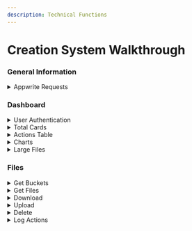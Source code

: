 ```yaml
---
description: Technical Functions
---
```


# Creation System Walkthrough

### General Information

<details>

<summary>Appwrite Requests</summary>

#### Example | Retrieve Records

{% code overflow="wrap" fullWidth="true" %}
```javascript
import { Client, Databases } from "appwrite";

const client = new Client();

const databases = new Databases(client);

client
    .setEndpoint('https://cloud.appwrite.io/v1') // Your API Endpoint
    .setProject('5df5acd0d48c2') // Your project ID
;

const promise = databases.getDocument('[DATABASE_ID]', '[COLLECTION_ID]', '[DOCUMENT_ID]');

promise.then(function (response) {
    console.log(response); // Success
}, function (error) {
    console.log(error); // Failure
});
```
{% endcode %}

</details>

### Dashboard

<details>

<summary>User Authentication</summary>

#### Creating a User Session | Logging In

![](<.gitbook/assets/image (8).png>)

```javascript
function Login() {
    const client = new Client()
         .setEndpoint('http://51.161.212.158:9191/v1') // Your API Endpoint
         .setProject('64511dda13070874dfb6'); // Your project ID

    const account = new Account(client);

    let Email = document.getElementById("Email").value;
    let Pass = document.getElementById("Password").value;

    const promise = account.createEmailSession(Email, Pass);
    
    promise.then(function (response) {
         console.log(response); // Success
         window.location.href = "Dashboard.php";
    }, function (error) {
         console.log(error); // Failure
    });
}
```

This results in a session token being generated

<pre class="language-json" data-title="Session Object"><code class="lang-json">{
    "$id": "5e5ea5c16897e",
    "$createdAt": "2020-10-15T06:38:00.000+00:00",
    "userId": "5e5bb8c16897e",
    "expire": "2020-10-15T06:38:00.000+00:00",ex
    "providerUid": "user@example.com",
    <a data-footnote-ref href="#user-content-fn-1">"providerAccessToken": "MTQ0NjJkZmQ5OTM2NDE1ZTZjNGZmZjI3",</a>
    "providerAccessTokenExpiry": "2020-10-15T06:38:00.000+00:00",
    "ip": "127.0.0.1",
    "osName": "Mac",
    "clientType": "browser",
    "clientName": "Chrome Mobile iOS",
    "deviceName": "smartphone",
    "deviceBrand": "Google",
    "deviceModel": "Nexus 5",
    "countryCode": "US",
    "countryName": "United States",
    "current": true
}
</code></pre>

#### Deleting a User Session | Logging Out

![](<.gitbook/assets/image (4).png>)

```javascript
function LogOut() {

    const client = new Client()
        .setEndpoint('http://51.161.212.158:9191/v1') // Your API Endpoint
        .setProject('64511dda13070874dfb6'); // Your project ID

    const account = new Account(client);

    const promise = account.deleteSession('current');

    promise.then(function(response) {
        console.log("  => Get LogOut: Success"); // Success
        CheckAuth();
    }, function(error) {
        console.log("  => Get LogOut: FAILED -> | " + error);
    });
}
```

#### Checking Authentication

this runs on load of any page other than Login.php \
(it checks if token is exists and valid, if not then redirects to Login.php)

```javascript
function CheckAuth() {

    const client = new Client()
        .setEndpoint('http://51.161.212.158:9191/v1') // Your API Endpoint
        .setProject('64511dda13070874dfb6'); // Your project ID

    const account = new Account(client);
    const promise = account.getSession('current');

    promise.then(function(response) {
        console.log("[!] => START <= [!]");

        console.log("  => Get CheckAuth: Success"); // Success
        GetUserName();

        setTimeout(function() {
            ListBuckets();
            GetActions();
            LoopRequests();
        }, 1000);

    }, function(error) {
        console.log(error); // Failure

        window.location.href = "Login.php";
    });
}
```

</details>

<details>

<summary>Total Cards</summary>

![](<.gitbook/assets/image (7).png>)

This is done by setting html to a variable (would take forever to show all cards)

```javascript
total = total + response.files.length;
document.getElementById('TotalFilesCard').innerHTML = total;

while (x <= response.files.length - 1) {
    size = size + (response.files[x].sizeOriginal) / 1000000;
    totalsize = totalsize + (response.files[x].sizeOriginal);
    x = x + 1;
}
```

</details>

<details>

<summary>Actions Table</summary>

![](.gitbook/assets/image\_2023-06-14\_152111911.png)

This is done by getting all records in ActionLogs and then using a while loop to append rows to the table with the data for each file.

<img src=".gitbook/assets/image_2023-06-14_152410970.png" alt="" data-size="original">

{% code fullWidth="true" %}
```javascript
let Resp = [];

function GetActions() {
    const client = new Client()
        .setEndpoint('http://51.161.212.158:9191/v1') // Your API Endpoint
        .setProject('64511dda13070874dfb6'); // Your project ID


    const databases = new Databases(client);

    let AccessOverride = AccessLevel;
    if (AccessLevel == 0) {
        AccessOverride = "2";
    }

    const promise = databases.listDocuments(
        'Dashboard',
        'ActionLog',
        [
            Query.equal('Access', [AccessLevel, AccessOverride]),
            //Query.select(['File', 'User', 'Date', 'Action', 'Response', 'Source']),
            Query.orderDesc("$createdAt")
        ]
    ).then(function(response) {
        let i = 0;
        let ActionArray = response.documents;
        let Resp = response;


        document.getElementById('ActionsTable').innerHTML = '';
        while (i <= ActionArray.length - 1 && i < 10) {
            console.log(document.getElementById('UserName').innerHTML + ' | ' + ActionArray[i].User);
            let File = ActionArray[i].File;
            let User = ActionArray[i].User;
            let Date = ActionArray[i].Date;
            let Action = ActionArray[i].Action;
            let Response = ActionArray[i].Response;
            let Source = ActionArray[i].Source;

            document.getElementById('ActionsTable').insertAdjacentHTML('beforeend',
                (`<tr>
                                        <td>` + File + `</td>
                                        <td>
                                            <div class="order-owner">
                                                <img src="./images/user-image-2.png" alt="user image">
                                                <span>` + User + `</span>
                                            </div>
                                        </td>
                                        <td>` + Date + `</td>
                                        <td>
                                            <span class="action-tag ` + Action + `">
                                                ` + Action + `
                                            </span>
                                        </td>
                                        <td>
                                            <div class="action-response ` + Response + `">
                                                <div class="dot"></div>
                                                <span>` + Response + `</span>
                                            </div>
                                        </td>
                                        <td>` + Source + `</td>
                                    </tr>`)
            );
            i = i + 1
        }

        document.getElementById('TotalActionsCard').innerHTML = Resp.total;
        console.log("  => Get Actions: Success"); // Success
        console.log(Resp);

    }, function(error) {
        console.log("  => Get Actions: FAILED -> | " + error);
    });

}
```
{% endcode %}

</details>

<details>

<summary>Charts</summary>

<img src=".gitbook/assets/image_2023-06-14_153125660.png" alt="" data-size="original">

#### File Type Chart

This is done by using the FileExtArray which was defined when getting all files in each bucket. This was done in Large FIles function (will see this code next)

```javascript
const client = new Client()
    .setEndpoint('http://51.161.212.158:9191/v1') // Your API Endpoint
    .setProject('64511dda13070874dfb6'); // Your project ID

const storage = new Storage(client);
let i = 0;
let y = 0;

document.getElementById('LargeFiles').innerHTML = '';
let FileArray = [];
let TempFileArray = [];
let FileExt = "NULL";
let colors;

while (i < BucketIDArray.length) {
    storage.listFiles(BucketIDArray[i], [Query.orderDesc("sizeOriginal")]).then(function(response) {
            FileArray = response.files;
            TempFileArray = TempFileArray.concat(response.files); // Just for Debugging (not used)
            //console.log(TempFileArray);
    }
}
```

{% code overflow="wrap" %}
```javascript
let extensions = ['zip', 'mov', 'ppt', 'mp3', 'doc', 'png', 'txt', 'mp4', 'exe', 'avi', 'jar', 'xls', 'xci', 'rar', 'pdf', 'docx', 'pptx', 'xlsx', 'psd', 'svg', 'eps', 'indd', 'dwg', 'dxf', 'csv', 'xml', 'json', 'html', 'css', 'js', 'php', 'cpp', 'java', 'py', 'md', 'sql', 'jpg', 'jpeg', 'gif', 'bmp', 'ico', 'tiff', 'bat', 'bin', 'bak', 'class', 'dll', 'dmg', 'iso', 'tar', 'ttf', 'woff', 'eot', 'log', 'rtf', 'wav', 'wmv', 'flv', 'swf', 'mkv', 'midi', '3gp', 'm4a', 'flac', 'aac', 'ogg', 'wma', '7z', 'deb', 'pkg', 'rpm', 'sh', 'bash', 'cs', 'go', 'pl', 'swift', 'vb', 'xhtml', 'rss', 'yaml', 'ini', 'cfg', 'reg', 'inf', 'hpp', 'hxx', 'kts', 'scala', 'groovy', 'gradle', 'cljs', 'edn', 'lua', 'rmd', 'dart', 'pas', 'f90', 'f95', 'f03', 'f08', 'asm', 'rs', 'hs', 'lhs', 'lisp', 'cl', 'jl', 'sas', 'st', 'scm', 'ss', 'rkt', 'tcl', 'vh', 'svh', 'ucf', 'qsf', 'jsf', 'bsv', 'sby', 'il', 'fsx', 'fsi', 'fsproj', 'mli', 'cmx', 'cmi', 'cmo', 'cmxa', 'cma', 'cmxs', 'cc', 'cpp', 'cxx', 'c++', 'hh', 'hpp', 'hxx', 'h++', 'tcc', 'txx'];

for (let j = 0; j < extensions.length; j++) {
    let extension = extensions[j];
    if (FileName.includes("." + extension)) {
        let index = done.indexOf("." + extension);
        if (index === -1) { // extension not found in done array
            FileExtArray.push(1); // add a new index with the value of 1
            done.push("." + extension);
            FileExt = extension;
            console.log("New Ext");
        } else { // extension found in done array
            FileExtArray[index] = FileExtArray[index] + 1;
            FileExt = extension;
        }
    }
}
```
{% endcode %}

heres the code that actually build the chart.

```javascript
function MakeExtChart(colors) {


    let extension_options = {
        series: FileExtArray,
        labels: done,
        chart: {

            type: 'donut',
            expandOnClick: true,
        },
        dataLabels: {
            enabled: true,
        },
        colors: colors,

    }


    try {
        let i = 0;
        let Valid = false;
        let count = 0;
        while (i < FileExtArray.length) {
            if (isNaN(FileExtArray[i]) == true | FileExtArray[i] == null | FileExtArray[i] == undefined) {
                Valid = false;
                console.log("Not Valid")
                console.log("Invalid | " + FileExtArray[i]);
                throw new console.error("Invalid Data");
                break;
            } else {
                Valid = true;
                console.log("Number | " + FileExtArray[i]);
                count = count + 1;
                i = i + 1;
            }
        }

        if (count == FileExtArray.length) {
            console.log("Valid")
            let extension_chart = new ApexCharts(document.querySelector("#extension-chart"), extension_options);
            extension_chart.render()
            console.log(FileExtArray)
            console.log(done)
        } else {
            console.log("Count | " + count + " | " + FileExtArray[i]);
            throw new console.error("Invalid Data");
        }
    } catch (error) {
        console.log("Caught Error")
        FileExtArray = [];
        done = [];
        BucketIDArray = [];
        FileArray = [];

        setTimeout(() => {
            ListBuckets();
        }, 1000);
    }


}
```

#### Actions Chart

Theres allot here so be patient. This is essentially done by getting all records in ActionLog where the Date attribute is within the last 7 days and then we change the dates format from ISO to yyyy-mm-dd. and then we populate the chart with it.

{% code fullWidth="true" %}
```javascript
let ActionLogArray = new Array;
let DateArray = new Array;

async function GetRequests(i) {

    const client = new Client()
        .setEndpoint('http://51.161.212.158:9191/v1') // Your API Endpoint
        .setProject('64511dda13070874dfb6'); // Your project ID

    let AccessOverride = AccessLevel;
    if (AccessLevel == 0) {
        AccessOverride = "2";
    }

    const databases = await new Databases(client);

    var today = new Date();
    var options = {
        year: 'numeric',
        month: 'numeric',
        day: 'numeric'
    };
    var DaysAgo = new Date(today.getTime() - (i * 24 * 60 * 60 * 1000));
    const year = DaysAgo.getFullYear();
    const dayOfWeek = new Intl.DateTimeFormat('en-US', {
        weekday: 'short'
    }).format(DaysAgo);
    const month = String(DaysAgo.getMonth() + 1).padStart(2, '0');
    const day = String(DaysAgo.getDate()).padStart(2, '0');
    var isoDate = `${year}-${month}-${day}`;
    var Day = today.getDay();



    let promise = databases.listDocuments(
        'Dashboard',
        'ActionLog',
        [
            Query.equal('Date', [isoDate]),
            Query.equal('Access', [AccessLevel, AccessOverride])
        ]);

    setTimeout(() => {
        promise.then(function(response) {
            let object = response.documents;

            setTimeout(() => {
                ActionLogArray[(7 - i)] = response.total;
                console.log('     ->', response.total, isoDate, i, object);
                DateArray[(7 - i)] = dayOfWeek;
            }, 500);



        }, function(error) {
            console.log("  => Get ActionLogs: FAILED -> | " + error);
        });
        setTimeout(() => {

        }, 500);
    }, 100);

}

async function LoopRequests() {
    let i = 7;
    while (i > -1) {
        GetRequests(i);
        i = i - 1;
    }

    setTimeout(() => {
        MakeReqChart();
        console.log('  => Get ActionLogs: Success')
    }, 1000);
}

function getRandomColor() {
    var letters = '0123456789ABCDEF';
    var color = '#';
    for (var i = 0; i < 6; i++) {
        color += letters[Math.floor(Math.random() * 16)];
    }
    return color;
}

function MakeReqChart() {
    let request_options = {
        series: [{
            data: ActionLogArray,
        }],
        colors: ['#f00690'],

        chart: {
            height: 350,
            type: 'area',

        },
        dataLabels: {
            enabled: false
        },
        stroke: {
            curve: 'smooth',

        },

        xaxis: {
            type: 'day',
            categories: DateArray,
        },

        legend: {

            position: 'top',
        }
    }

    let request_chart = new ApexCharts(document.querySelector("#request-chart"), request_options)

    setTimeout(() => {
        request_chart.render()
        console.log('  => Chart Render: Success')
    }, 1000);
}
```
{% endcode %}

</details>

<details>

<summary>Large Files</summary>

<img src=".gitbook/assets/image_2023-06-14_154233724.png" alt="" data-size="original">

This is an extract of the important part of the process. This is done by using the files array from before and sorts them by file size and then appends the first 5 items into the HTML of the Large file list.

```javascript
if (y < 5) {
    document.getElementById('LargeFiles').insertAdjacentHTML('beforeend', '<li class="LargeFile-list-item"> <div class="item-info"> <div class="item-name"> <div class="LargeFile-name">' + FileName + '</div> <div class="text-second">' + FileExt + '</div> </div> </div> <div class="item-sale-info"> <div class="text-second">size</div> <div class="LargeFile-size">' + FileSize + SizeUnit + '</div> </div> </li>');
    let listItems = document.querySelectorAll('.LargeFile-list-item');
    let itemsArray = [];
    for (let i = 0; i < listItems.length; i++) {
        itemsArray.push(listItems[i]);
    }
    itemsArray.sort(function(a, b) {
        let aSize = parseFloat(a.querySelector('.LargeFile-size').textContent);
        let bSize = parseFloat(b.querySelector('.LargeFile-size').textContent);
        let aSizeUnit = a.querySelector('.LargeFile-size').textContent.split('|')[1];
        let bSizeUnit = b.querySelector('.LargeFile-size').textContent.split('|')[1];
        if (aSizeUnit === 'GB' && bSizeUnit !== 'GB') {
            return -1;
        }
        if (aSizeUnit === 'MB' && bSizeUnit === 'KB') {
            return -1;
        }
        if (aSizeUnit === 'MB' && bSizeUnit === 'GB') {
            return 1;
        }
        if (aSizeUnit === 'KB' && bSizeUnit === 'B') {
            return -1;
        }
        if (aSizeUnit === 'KB' && bSizeUnit === 'MB') {
            return 1;
        }
        if (aSizeUnit === 'B' && bSizeUnit !== 'B') {
            return 1;
        }
        return bSize - aSize;
    });
    let ul = document.querySelector('#LargeFiles');
    ul.innerHTML = '';
    for (let i = 0; i < itemsArray.length; i++) {
        ul.appendChild(itemsArray[i]);
    }
}
y = y + 1;
```

</details>

### Files

<details>

<summary>Get Buckets</summary>

![](<.gitbook/assets/image (9).png>)

```php
function GetBuckets()
    {

        $client = new Client();

        $client
            ->setEndpoint('http://51.161.212.158:9191/v1') // Your API Endpoint
            ->setProject('64511dda13070874dfb6') // Your project ID
            ->setKey('95fb218c695522b2f45167e2fc2a2770238998350663d0a839af6481fb310a904a3db0a570e16651622852d3f2acf694043fc36ea528153a37dd382d919deae3e887d8b5dc9dd8fe92c1a7d67265885296987692fd732210fb6646d137d3c2dbf6d037fa7b87b8a008a715e10c781b14945c2900ecbb9602ad48521bf6c13d08') // Your secret API key
        ;

        $storage = new Storage($client);
        $result2 = $storage->listBuckets(
            [
                Query::orderAsc("name")
            ]
        );

        $result3 = json_encode($result2);
        print_r($result3);


    }
```

This is done by running the PHP function above which returns all the buckets in the system as a JSON object. Then we save that to an array and loop through it, setting the file sizes and appending each bucket to the bucket list.

```javascript
function ListBuckets() {

    var BucketArrayPHP = JSON.stringify( < ? php GetBuckets(); ? > );
    var BucketArray = JSON.parse(BucketArrayPHP);
    let i = 0;
    let total = 0;
    let totalsize = 0;

    document.getElementById('BucketTable').innerHTML = ' ';
    while (i <= BucketArray.total - 1) {
        let BucketName = BucketArray.buckets[i].name;
        let BucketID = BucketArray.buckets[i].$id;

        const client = new Client()
            .setEndpoint('http://51.161.212.158:9191/v1') // Your API Endpoint
            .setProject('64511dda13070874dfb6'); // Your project ID

        const storage = new Storage(client);

        storage.listFiles(BucketID).then(function(response) {
            let x = 0;
            let size = 0;
            let sizeunit = "|MB";
            total = total + response.files.length;
            document.getElementById('TotalFilesCard').innerHTML = total;

            while (x <= response.files.length - 1) {
                size = size + response.files[x].sizeOriginal;
                totalsize = totalsize + (response.files[x].sizeOriginal);
                x = x + 1;
            }

            // Calculate the size in appropriate units
            let FileSize = 0;
            let SizeUnit = "NULL";

            if (totalsize < 1024) {
                FileSize = totalsize;
                SizeUnit = "|B";
            } else if (totalsize < 1048576) {
                FileSize = (totalsize / 1024).toFixed(2);
                SizeUnit = "|KB";
            } else if (totalsize < 1073741824) {
                FileSize = (totalsize / 1048576).toFixed(2);
                SizeUnit = "|MB";
            } else if (totalsize < 1099511627776) {
                FileSize = (totalsize / 1073741824).toFixed(2);
                SizeUnit = "|GB";
            } else {
                FileSize = (totalsize / 1099511627776).toFixed(2);
                SizeUnit = "|TB";
            }

            if (size < 1024) {
                size = size;
                sizeunit = "|B";
            } else if (size < 1048576) {
                size = (size / 1024).toFixed(2);
                sizeunit = "|KB";
            } else if (size < 1073741824) {
                size = (size / 1048576).toFixed(2);
                sizeunit = "|MB";
            } else if (size < 1099511627776) {
                size = (size / 1073741824).toFixed(2);
                sizeunit = "|GB";
            } else {
                size = (size / 1099511627776).toFixed(2);
                sizeunit = "|TB";
            }

            document.getElementById('TotalSizeCard').innerHTML = FileSize + SizeUnit;

            document.getElementById('BucketTable').insertAdjacentHTML('beforeend',
                (`<tr>
                                        <td> <i class='bx bx-folder'></i> <btn onclick="GetFiles('` + BucketID + `')">` + BucketName + `</btn> </td>
                                        <td style="text-align: center;">` + response.total + `</td>
                                        <td style="text-align: right;">` + size + sizeunit + `</td>
                                    </tr>`));

            console.log("  => Get Buckets: Success"); // Success

        }, function(error) {
            console.log("  => Get Buckets: FAILED -> | " + error);
        });



        i = i + 1;
    }

}
```

</details>

<details>

<summary>Get Files</summary>

![](<.gitbook/assets/image (5).png>)

This is done by getting all the files in each bucket by looping through the BucketArray created before and then requesting all files in each one. We then calculate the file sizes and units and then we append them to the file list. We also create the code for the buttons and then render them.

```javascript
function GetFiles(BucketID) {
    const client = new Client()
        .setEndpoint('http://51.161.212.158:9191/v1') // Your API Endpoint
        .setProject('64511dda13070874dfb6'); // Your project IDsss

    const storage = new Storage(client);

    storage.listFiles(BucketID).then(function(response) {

        let FileArray = response.files;


        let i = 0;
        document.getElementById('FileTable').innerHTML = '';
        while (i <= FileArray.length - 1) {
            let FileName = FileArray[i].name;
            let FileSize = 0;
            let FileExt = "NULL";
            let FileID = FileArray[i].$id;
            let SizeUnit = "NULL";

            if (FileArray[i].sizeOriginal < 1024) {
                FileSize = FileArray[i].sizeOriginal;
                SizeUnit = "|B";
            } else if (FileArray[i].sizeOriginal < 1048576) {
                FileSize = (FileArray[i].sizeOriginal / 1024).toFixed(2);
                SizeUnit = "|KB";
            } else if (FileArray[i].sizeOriginal < 1073741824) {
                FileSize = (FileArray[i].sizeOriginal / 1048576).toFixed(2);
                SizeUnit = "|MB";
            } else if (FileArray[i].sizeOriginal < 1099511627776) {
                FileSize = (FileArray[i].sizeOriginal / 1073741824).toFixed(2);
                SizeUnit = "|GB";
            } else {
                FileSize = (FileArray[i].sizeOriginal / 1099511627776).toFixed(2);
                SizeUnit = "|TB";
            }


            if (FileArray[i].name.includes(".exe")) {
                FileExtArray[0] = FileExtArray[0] + 1;
                FileExt = "Executable";
            } else if (FileArray[i].name.includes(".png")) {
                FileExtArray[1] = FileExtArray[1] + 1;
                FileExt = "Image File";
            }

            document.getElementById('FileTable').insertAdjacentHTML('beforeend',
                (`<tr>
                                        <td style="text-align: left;">` + FileName + `</td>
                                        <td style="text-align: center;">` + FileSize + SizeUnit + `</td>
                                        <td style="text-align: center;">` + FileExt + `</td>
                                        <td style="text-align: center;">
                                            <span class="action-tag Download">
                                            <btn onclick="Download('` + BucketID + `', '` + FileID + `', '` + FileName + `')"><i class='bx bx-download' ></i></btn>
                                            </span>
                                        </td>
                                        <td style="text-align: center;">
                                            <span class="action-tag Delete">
                                            <btn onclick="Delete('` + BucketID + `', '` + FileID + `', '` + FileName + `')"><i class='bx bx-trash' ></i></btn>
                                            </span>
                                        </td>
                                        <td style="text-align: right;">` + FileID + `</td>
                                    </tr>`));

            document.getElementById('FileHeader').innerHTML = (
                `Files
                            <input type="file" id="uploader" oninput="Upload('` + BucketID + `')" hidden />
                            <span class="action-tag Upload">
                                <span id="UploadIcon"> <label for="uploader"> <i class='bx bx-upload'></i> </label> </span>
                                <span id="UploadingIcon" hidden> <i class='bx bx-loader-alt bx-spin'></i> </span>
                                <span id="SuccessIcon" hidden> <i class='bx bx-check-circle bx-flashing'></i> </span>
                                <span id="FailedIcon" hidden> <i class='bx bx-error bx-flashing'></i> </span>
                            </span>`
            );

            i = i + 1;
        }

        console.log("  => Get Files: Success"); // Success

    }, function(error) {
        console.log("  => Get Files: FAILED -> | " + error);
    });
}
```

</details>

<details>

<summary>Download</summary>

This requests the donwload link of the file with the ID. this information ws passed in by the button we generated earlier in GetFiles. It then opens a new tab which is blank with the URL of the File download link.

```javascript
function Download(BucketID, FileID, FileName) {

    const client = new Client();

    const storage = new Storage(client);

    client
        .setEndpoint('http://51.161.212.158:9191/v1') // Your API Endpoint
        .setProject('64511dda13070874dfb6') // Your project ID
    ;

    const result = storage.getFileDownload(BucketID, FileID);

    window.open(result, '_blank');
    LogAction(FileName, 'Download', 'Success');
}
```

</details>

<details>

<summary>Upload</summary>

This does some funky stuff but its not too complicated. Essentially we open the default file picker function of your browser and then take in the file you selected. We then change the button icon to an animated loading icon. And then we create a file in the bucket using the buckets ID and the file we took in before. we then change the icon to a check mark for about 5 seconds, and then run list buckets and get files. and finally we create a log of the action.

```javascript
function Upload(BucketID) {
    let FileN = document.getElementById('uploader').files[0].name;
    const client = new Client();

    const storage = new Storage(client);

    client
        .setEndpoint('http://51.161.212.158:9191/v1') // Your API Endpoint
        .setProject('64511dda13070874dfb6') // Your project ID
    ;

    document.getElementById('UploadIcon').hidden = true;
    document.getElementById('UploadingIcon').hidden = false;

    const promise = storage.createFile(
        BucketID,
        ID.unique(),

        document.getElementById('uploader').files[0]
    );


    promise.then(function(response) {
        setTimeout(() => {
            ListBuckets();
            GetFiles(BucketID);
            LogAction(FileN, 'Upload', 'Success');
        }, 5000);

        document.getElementById('UploadingIcon').hidden = true;
        document.getElementById('SuccessIcon').hidden = false;
    }, function(error) {
        setTimeout(() => {
            console.log(error); // Failure
            ListBuckets();
            GetFiles(BucketID);
            LogAction(FileN, 'Upload', 'Failed');
        }, 5000);

        document.getElementById('UploadingIcon').hidden = true;
        document.getElementById('FailedIcon').hidden = false;
    });
}
```

</details>

<details>

<summary>Delete</summary>

To do this we just get the BucketID and Get the FileID which again was hardcoded intot he button when we generated it. Then we Simply delete the file and Log the action and refresh files.

```javascript
function Delete(BucketID, FileID, FileName) {


    const client = new Client();

    const storage = new Storage(client);

    client
        .setEndpoint('http://51.161.212.158:9191/v1') // Your API Endpoint
        .setProject('64511dda13070874dfb6') // Your project ID
    ;

    const result = storage.deleteFile(BucketID, FileID);

    console.log(result); // File URL

    result.then(function(response) {
        ListBuckets();
        GetFiles(BucketID);
        LogAction(FileName, 'Delete', 'Success');
    }, function(error) {
        console.log(error); // Failure
        ListBuckets();
        GetFiles(BucketID);
        LogAction(FileName, 'Delete', 'Failed');
    });
}
```

</details>

<details>

<summary>Log Actions</summary>

![](<.gitbook/assets/image (2).png>)

This is done by passing in the information from the Action executed by the Actions Function and then we create a new record in the actions table with that information. Which is then pulled down by the dashboards log table.

```javascript
function LogAction(FileName, Action, Response) {

    var today = new Date();
    const year = today.getFullYear();
    const month = String(today.getMonth() + 1).padStart(2, '0');
    const day = String(today.getDate()).padStart(2, '0');
    var isoDate = `${year}-${month}-${day}`;
    let iDate = isoDate;

    const client = new Client();

    const locale = new Locale(client);

    const databases = new Databases(client);

    client
        .setEndpoint('http://51.161.212.158:9191/v1') // Your API Endpoint
        .setProject('64511dda13070874dfb6') // Your project ID
    ;

    const Lpromise = locale.get();

    Lpromise.then(function(response) {
        let Source = response.ip;

        const Apromise = databases.createDocument('Dashboard', 'ActionLog', ID.unique(), {
            "File": FileName,
            "User": CurrentUser,
            "Date": iDate,
            "Action": Action,
            "Response": Response,
            "Source": Source,
            "Access": AccessLevel,
        });

        Apromise.then(function(response) {
            console.log(response); // Success

        }, function(error) {
            console.log(error); // Failure

        });

    }, function(error) {
        console.log(error); // Failure
    });
}
```

</details>

[^1]: 
